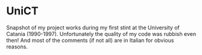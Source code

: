 # UniCT

Snapshot of my project works during my first stint at the University of Catania (1990-1997).
Unfortunately the quality of my code was rubbish even then!
And most of the comments (if not all) are in Italian for obvious reasons.
